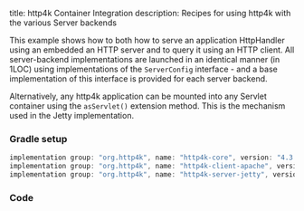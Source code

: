 title: http4k Container Integration
description: Recipes for using http4k with the various Server backends

This example shows how to both how to serve an application HttpHandler using an embedded an HTTP server and to query it using an HTTP client. All server-backend implementations are launched in an identical manner (in 1LOC) using implementations of the `ServerConfig` interface - and a base implementation of this interface is provided for each server backend.

Alternatively, any http4k application can be mounted into any Servlet container using the `asServlet()` extension method. This is the mechanism used in the Jetty implementation.

### Gradle setup

```groovy
implementation group: "org.http4k", name: "http4k-core", version: "4.3.2.2"
implementation group: "org.http4k", name: "http4k-client-apache", version: "4.3.2.2"
implementation group: "org.http4k", name: "http4k-server-jetty", version: "4.3.2.2"
```

### Code [<img class="octocat"/>](https://github.com/http4k/http4k/blob/master/src/docs/cookbook/container_integration/example.kt)

<script src="https://gist-it.appspot.com/https://github.com/http4k/http4k/blob/master/src/docs/cookbook/container_integration/example.kt"></script>
